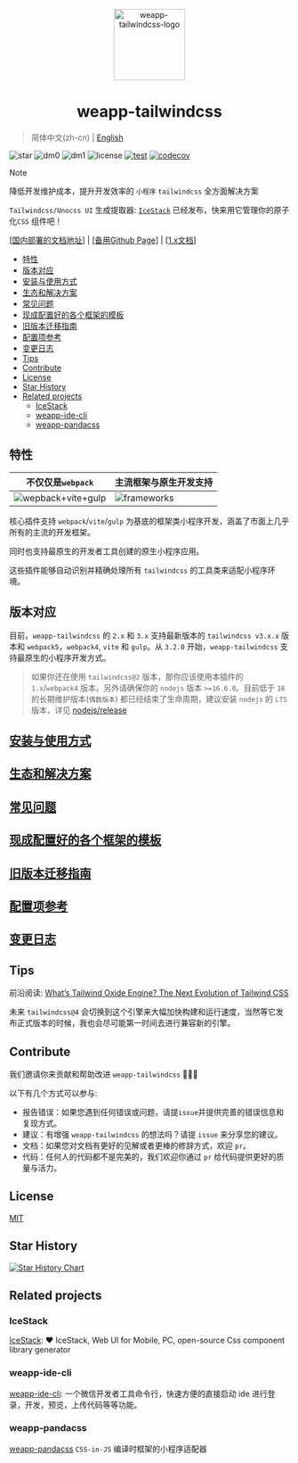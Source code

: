 <p align="center">

<a href="https://weapp-tw.icebreaker.top">

<img src="./assets/logo.png" alt="weapp-tailwindcss-logo" width="128">
</a>

<br>

<h1 align="center">weapp-tailwindcss</h1>

</p>

> 简体中文(zh-cn) | [English](./README_en.md)

![star](https://badgen.net/github/stars/sonofmagic/weapp-tailwindcss)
![dm0](https://badgen.net/npm/dm/weapp-tailwindcss)
![dm1](https://badgen.net/npm/dm/weapp-tailwindcss-webpack-plugin)
![license](https://badgen.net/npm/license/weapp-tailwindcss)
[![test](https://github.com/sonofmagic/weapp-tailwindcss/actions/workflows/test.yml/badge.svg?branch=main)](https://github.com/sonofmagic/weapp-tailwindcss/actions/workflows/test.yml)
[![codecov](https://codecov.io/gh/sonofmagic/weapp-tailwindcss/branch/main/graph/badge.svg?token=zn05qXYznt)](https://codecov.io/gh/sonofmagic/weapp-tailwindcss)

> [!NOTE]
> 降低开发维护成本，提升开发效率的 `小程序` `tailwindcss` 全方面解决方案
>
> `Tailwindcss/Unocss UI` 生成提取器: [`IceStack`](https://ui.icebreaker.top/zh-CN) 已经发布，快来用它管理你的原子化`CSS` 组件吧！

\[[国内部署的文档地址](https://weapp-tw.icebreaker.top)\] \| \[[备用Github Page](https://sonofmagic.github.io/weapp-tailwindcss/)\] \| \[[1.x文档]('./v1.md')\]

- [特性](#特性)
- [版本对应](#版本对应)
- [安装与使用方式](#安装与使用方式)
- [生态和解决方案](#生态和解决方案)
- [常见问题](#常见问题)
- [现成配置好的各个框架的模板](#现成配置好的各个框架的模板)
- [旧版本迁移指南](#旧版本迁移指南)
- [配置项参考](#配置项参考)
- [变更日志](#变更日志)
- [Tips](#tips)
- [Contribute](#contribute)
- [License](#license)
- [Star History](#star-history)
- [Related projects](#related-projects)
  - [IceStack](#icestack)
  - [weapp-ide-cli](#weapp-ide-cli)
  - [weapp-pandacss](#weapp-pandacss)

## 特性

| 不仅仅是`webpack`                                   | 主流框架与原生开发支持                          |
| --------------------------------------------------- | ----------------------------------------------- |
| ![wepback+vite+gulp](./assets/weapp-tw-plugins.png) | ![frameworks](./assets/weapp-tw-frameworks.png) |

核心插件支持 `webpack`/`vite`/`gulp` 为基底的框架类小程序开发，涵盖了市面上几乎所有的主流的开发框架。

同时也支持最原生的开发者工具创建的原生小程序应用。

这些插件能够自动识别并精确处理所有 `tailwindcss` 的工具类来适配小程序环境。

## 版本对应

目前，`weapp-tailwindcss` 的 `2.x` 和 `3.x` 支持最新版本的 `tailwindcss v3.x.x` 版本和 `webpack5`，`webpack4`, `vite` 和 `gulp`。从 `3.2.0` 开始，`weapp-tailwindcss` 支持最原生的小程序开发方式。

> 如果你还在使用 `tailwindcss@2` 版本，那你应该使用本插件的 `1.x`/`webpack4` 版本。另外请确保你的 `nodejs` 版本 `>=16.6.0`。目前低于 `16` 的长期维护版本(`偶数版本`) 都已经结束了生命周期，建议安装 `nodejs` 的 `LTS`版本，详见 [nodejs/release](https://github.com/nodejs/release)

## [安装与使用方式](https://weapp-tw.icebreaker.top/docs/quick-start/install)

## [生态和解决方案](https://weapp-tw.icebreaker.top/docs/community/templates)

## [常见问题](https://weapp-tw.icebreaker.top/docs/issues/)

## [现成配置好的各个框架的模板](https://weapp-tw.icebreaker.top/docs/community/templates)

## [旧版本迁移指南](https://weapp-tw.icebreaker.top/docs/migrations/v2)

## [配置项参考](https://weapp-tw.icebreaker.top/docs/api/interfaces/UserDefinedOptions)

## [变更日志](./CHANGELOG.md)

## Tips

前沿阅读: [What’s Tailwind Oxide Engine? The Next Evolution of Tailwind CSS](https://medium.com/@bomber.marek/whats-tailwind-oxide-engine-the-next-evolution-of-tailwind-css-32e7ef8e19a1)

未来 `tailwindcss@4` 会切换到这个引擎来大幅加快构建和运行速度，当然等它发布正式版本的时候，我也会尽可能第一时间去进行兼容新的引擎。

## Contribute

我们邀请你来贡献和帮助改进 `weapp-tailwindcss` 💚💚💚

以下有几个方式可以参与:

- 报告错误：如果您遇到任何错误或问题，请提`issue`并提供完善的错误信息和复现方式。
- 建议：有增强 `weapp-tailwindcss` 的想法吗？请提 `issue` 来分享您的建议。
- 文档：如果您对文档有更好的见解或者更棒的修辞方式，欢迎 `pr`。
- 代码：任何人的代码都不是完美的，我们欢迎你通过 `pr` 给代码提供更好的质量与活力。

## License

[MIT](./LICENSE)

## Star History

[![Star History Chart](https://api.star-history.com/svg?repos=sonofmagic/weapp-tailwindcss&type=Date)](https://star-history.com/#sonofmagic/weapp-tailwindcss&Date)

## Related projects

### IceStack

[IceStack](https://github.com/sonofmagic/icestack): ❤️ IceStack, Web UI for Mobile, PC, open-source Css component library generator

### weapp-ide-cli

[weapp-ide-cli](https://github.com/sonofmagic/utils/tree/main/packages/weapp-ide-cli): 一个微信开发者工具命令行，快速方便的直接启动 ide 进行登录，开发，预览，上传代码等等功能。

### weapp-pandacss

[weapp-pandacss](https://github.com/sonofmagic/weapp-pandacss) `CSS-in-JS` 编译时框架的小程序适配器
